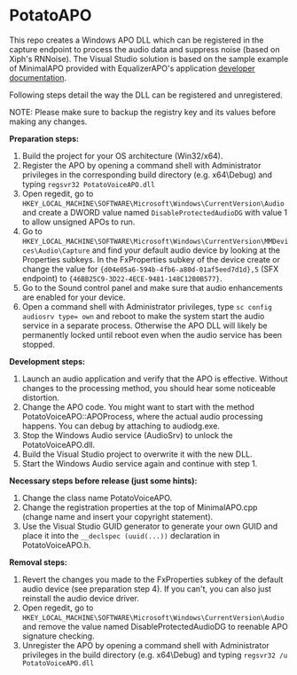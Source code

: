 # PotatoAPO
This repo creates a Windows APO DLL which can be registered in the capture endpoint to process the audio data and suppress noise (based on Xiph's RNNoise). The Visual Studio solution is based on the sample example of MinimalAPO provided with EqualizerAPO's application [developer documentation](https://sourceforge.net/p/equalizerapo/wiki/Developer%20documentation/). 

Following steps detail the way the DLL can be registered and unregistered. 

NOTE: Please make sure to backup the registry key and its values before making any changes.

**Preparation steps:**
1. Build the project for your OS architecture (Win32/x64).
2. Register the APO by opening a command shell with Administrator privileges
   in the corresponding build directory (e.g. x64\Debug) and typing `regsvr32 PotatoVoiceAPO.dll`
3. Open regedit, go to `HKEY_LOCAL_MACHINE\SOFTWARE\Microsoft\Windows\CurrentVersion\Audio`
   and create a DWORD value named `DisableProtectedAudioDG` with value 1 to allow unsigned APOs to run.
4. Go to `HKEY_LOCAL_MACHINE\SOFTWARE\Microsoft\Windows\CurrentVersion\MMDevices\Audio\Capture` and
   find your default audio device by looking at the Properties subkeys. In the FxProperties subkey of the device
   create or change the value for `{d04e05a6-594b-4fb6-a80d-01af5eed7d1d},5` (SFX endpoint) to `{46BB25C9-3D22-4ECE-9481-148C12B0B577}`.
5. Go to the Sound control panel and make sure that audio enhancements are enabled for your device.
6. Open a command shell with Administrator privileges, type `sc config audiosrv type= own`
   and reboot to make the system start the audio service in a separate process. Otherwise the APO DLL will likely be
   permanently locked until reboot even when the audio service has been stopped.

**Development steps:**
1. Launch an audio application and verify that the APO is effective. Without changes to the processing method,
   you should hear some noticeable distortion.
2. Change the APO code. You might want to start with the method PotatoVoiceAPO::APOProcess, where the actual audio
   processing happens. You can debug by attaching to audiodg.exe.
3. Stop the Windows Audio service (AudioSrv) to unlock the PotatoVoiceAPO.dll.
4. Build the Visual Studio project to overwrite it with the new DLL.
5. Start the Windows Audio service again and continue with step 1.

**Necessary steps before release (just some hints):**
1. Change the class name PotatoVoiceAPO.
2. Change the registration properties at the top of MinimalAPO.cpp (change name and insert your copyright statement).
3. Use the Visual Studio GUID generator to generate your own GUID and place it into the `__declspec (uuid(...))` declaration in PotatoVoiceAPO.h.

**Removal steps:**
1. Revert the changes you made to the FxProperties subkey of the default audio device (see preparation step 4).
   If you can't, you can also just reinstall the audio device driver.
2. Open regedit, go to `HKEY_LOCAL_MACHINE\SOFTWARE\Microsoft\Windows\CurrentVersion\Audio`
   and remove the value named DisableProtectedAudioDG to reenable APO signature checking.
3. Unregister the APO by opening a command shell with Administrator privileges
   in the build directory (e.g. x64\Debug) and typing `regsvr32 /u PotatoVoiceAPO.dll`
